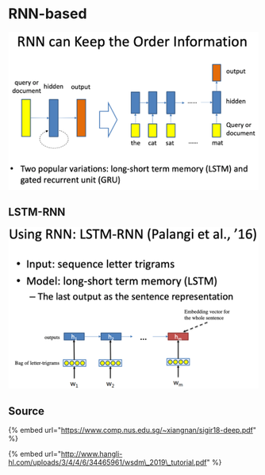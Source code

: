 # RNN-based

![](../../../../../.gitbook/assets/lark20190528154613.png)

## LSTM-RNN

![](../../../../../.gitbook/assets/lark20190528170208.png)

## Source

{% embed url="https://www.comp.nus.edu.sg/~xiangnan/sigir18-deep.pdf" %}

{% embed url="http://www.hangli-hl.com/uploads/3/4/4/6/34465961/wsdm\_2019\_tutorial.pdf" %}

